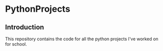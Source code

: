# PythonProjects

## Introduction

This repository contains the code for all the python projects I've worked on for school.